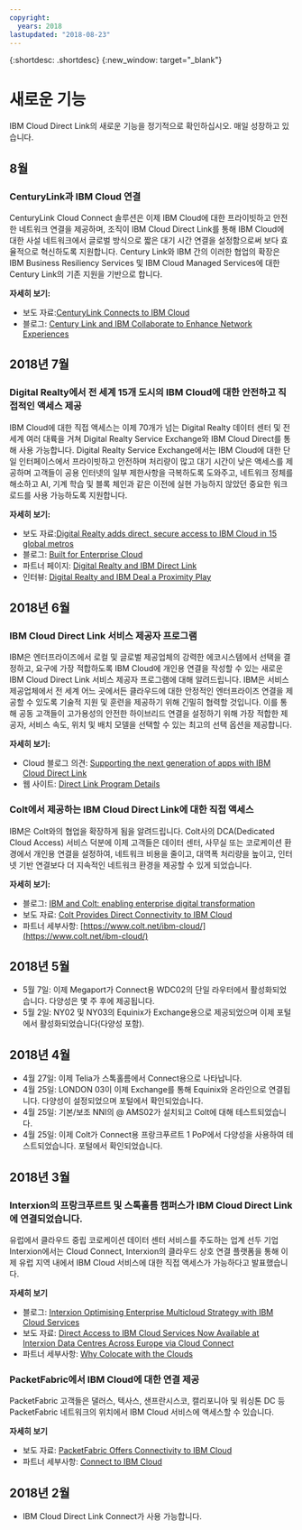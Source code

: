 ```yaml
---
copyright:
  years: 2018
lastupdated: "2018-08-23"
---
```


{:shortdesc: .shortdesc}
{:new_window: target="_blank"}

# 새로운 기능

IBM Cloud Direct Link의 새로운 기능을 정기적으로 확인하십시오. 매일 성장하고 있습니다.

## 8월

### CenturyLink과 IBM Cloud 연결
 
CenturyLink Cloud Connect 솔루션은 이제 IBM Cloud에 대한 프라이빗하고 안전한 네트워크 연결을 제공하며, 조직이 IBM Cloud Direct Link를 통해 IBM Cloud에 대한 사설 네트워크에서 글로벌 방식으로 짧은 대기 시간 연결을 설정함으로써 보다 효율적으로 혁신하도록 지원합니다. Century Link와 IBM 간의 이러한 협업의 확장은 IBM Business Resiliency Services 및 IBM Cloud Managed Services에 대한 Century Link의 기존 지원을 기반으로 합니다.
 
**자세히 보기:**
* 보도 자료:[CenturyLink Connects to IBM Cloud](http://news.centurylink.com/2018-08-01-CenturyLink-Connects-Enterprises-to-IBM-Cloud)
* 블로그: [Century Link and IBM Collaborate to Enhance Network Experiences](https://www.ibm.com/blogs/bluemix/2018/08/centurylink-ibm-enhance-network-experiences/)

## 2018년 7월

### Digital Realty에서 전 세계 15개 도시의 IBM Cloud에 대한 안전하고 직접적인 액세스 제공
 
IBM Cloud에 대한 직접 액세스는 이제 70개가 넘는 Digital Realty 데이터 센터 및 전 세계 여러 대륙을 거쳐 Digital Realty Service Exchange와 IBM Cloud Direct를 통해 사용 가능합니다. Digital Realty Service Exchange에서는 IBM Cloud에 대한 단일 인터페이스에서 프라이빗하고 안전하며 처리량이 많고 대기 시간이 낮은 액세스를 제공하며 고객들이 공용 인터넷의 일부 제한사항을 극복하도록 도와주고, 네트워크 정체를 해소하고 AI, 기계 학습 및 블록 체인과 같은 이전에 실현 가능하지 않았던 중요한 워크로드를 사용 가능하도록 지원합니다. 
 
**자세히 보기:**
* 보도 자료:[Digital Realty adds direct, secure access to IBM Cloud in 15 global metros](http://investor.digitalrealty.com/investor-relations/news-and-events/news/news-details/2018/Digital-Realty-Adds-Direct-Secure-Access-to-IBM-Cloud-in-15-Global-Metros/default.aspx?_ga=2.4622768.2004310000.1533067916-309713252.1509692838)
* 블로그: [Built for Enterprise Cloud](https://www.ibm.com/blogs/bluemix/2018/07/digital-realty-ibm-cloud-direct-link-expand-network/)
* 파트너 페이지: [Digital Realty and IBM Direct Link](https://www.digitalrealty.com/partners/alliance-partners/ibm-direct-link/)
* 인터뷰: [Digital Realty and IBM Deal a Proximity Play](https://www.lightreading.com/data-center/data-center-infrastructure/digital-realty-ibm-deal-a-proximity-play/d/d-id/744870)


## 2018년 6월

### IBM Cloud Direct Link 서비스 제공자 프로그램

IBM은 엔터프라이즈에서 로컬 및 글로벌 제공업체의 강력한 에코시스템에서 선택을 결정하고, 요구에 가장 적합하도록 IBM Cloud에 개인용 연결을 작성할 수 있는 새로운 IBM Cloud Direct Link 서비스 제공자 프로그램에 대해 알려드립니다. IBM은 서비스 제공업체에서 전 세계 어느 곳에서든 클라우드에 대한 안정적인 엔터프라이즈 연결을 제공할 수 있도록 기술적 지원 및 훈련을 제공하기 위해 긴밀히 협력할 것입니다. 이를 통해 공동 고객들이 고가용성의 안전한 하이브리드 연결을 설정하기 위해 가장 적합한 제공자, 서비스 속도, 위치 및 배치 모델을 선택할 수 있는 최고의 선택 옵션을 제공합니다. 
 
**자세히 보기:**
* Cloud 블로그 의견: [Supporting the next generation of apps with IBM Cloud Direct Link](https://www.ibm.com/blogs/cloud-computing/2018/06/26/next-generation-cloud-apps-ibm-cloud-direct-link/)
* 웹 사이트: [Direct Link Program Details](https://www.ibm.com/cloud/direct-link/partners)

### Colt에서 제공하는 IBM Cloud Direct Link에 대한 직접 액세스

IBM은 Colt와의 협업을 확장하게 됨을 알려드립니다. Colt사의 DCA(Dedicated Cloud Access) 서비스 덕분에 이제 고객들은 데이터 센터, 사무실 또는 코로케이션 환경에서 개인용 연결을 설정하여, 네트워크 비용을 줄이고, 대역폭 처리량을 높이고, 인터넷 기반 연결보다 더 지속적인 네트워크 환경을 제공할 수 있게 되었습니다.  
 
**자세히 보기:**

* 블로그: [IBM and Colt: enabling enterprise digital transformation](https://www.ibm.com/blogs/bluemix/2018/06/ibm-colt-enterprise-digital-transformation/)
* 보도 자료: [Colt Provides Direct Connectivity to IBM Cloud](https://www.colt.net/resources/colt-provides-direct-connectivity-ibm-cloud/)
* 파트너 세부사항: [https://www.colt.net/ibm-cloud/](https://www.colt.net/ibm-cloud/)

## 2018년 5월

 * 5월 7일: 이제 Megaport가 Connect용 WDC02의 단일 라우터에서 활성화되었습니다. 다양성은 몇 주 후에 제공됩니다.
 * 5월 2일: NY02 및 NY03의 Equinix가 Exchange용으로 제공되었으며 이제 포털에서 활성화되었습니다(다양성 포함).

## 2018년 4월

 * 4월 27일: 이제 Telia가 스톡홀름에서 Connect용으로 나타납니다.
 * 4월 25일: LONDON 03이 이제 Exchange를 통해 Equinix와 온라인으로 연결됩니다. 다양성이 설정되었으며 포털에서 확인되었습니다.
 * 4월 25일: 기본/보조 NNI의 @ AMS02가 설치되고 Colt에 대해 테스트되었습니다.
 * 4월 25일: 이제 Colt가 Connect용 프랑크푸르트 1 PoP에서 다양성을 사용하여 테스트되었습니다. 포털에서 확인되었습니다.
 
## 2018년 3월
 
### Interxion의 프랑크푸르트 및 스톡홀름 캠퍼스가 IBM Cloud Direct Link에 연결되었습니다.
 
유럽에서 클라우드 중립 코로케이션 데이터 센터 서비스를 주도하는 업계 선두 기업 Interxion에서는 Cloud Connect, Interxion의 클라우드 상호 연결 플랫폼을 통해 이제 유럽 지역 내에서 IBM Cloud 서비스에 대한 직접 액세스가 가능하다고 발표했습니다. 

**자세히 보기**

* 블로그: [Interxion Optimising Enterprise Multicloud Strategy with IBM Cloud Services](https://www.interxion.com/blogs/2018/03/interxion-optimising-enterprise-multicloud-strategy-with-ibm-cloud-services/)
* 보도 자료: [Direct Access to IBM Cloud Services Now Available at Interxion Data Centres Across Europe via Cloud Connect](https://www.interxion.com/news/2018/03/direct-access-to-ibm-cloud-services/)
* 파트너 세부사항: [Why Colocate with the Clouds](https://www.interxion.com/why-interxion/colocate-with-the-clouds/ibm/)

### PacketFabric에서 IBM Cloud에 대한 연결 제공

PacketFabric 고객들은 댈러스, 텍사스, 샌프란시스코, 캘리포니아 및 워싱톤 DC 등 PacketFabric 네트워크의 위치에서 IBM Cloud 서비스에 액세스할 수 있습니다. 

**자세히 보기**

* 보도 자료: [PacketFabric Offers Connectivity to IBM Cloud](https://www.packetfabric.com/news/2018/03/06/packetfabric-offers-connectivity-to-ibm.html)
* 파트너 세부사항: [Connect to IBM Cloud](https://www.packetfabric.com/packetcor/ibm-cloud/)

## 2018년 2월
 
 * IBM Cloud Direct Link Connect가 사용 가능합니다.
